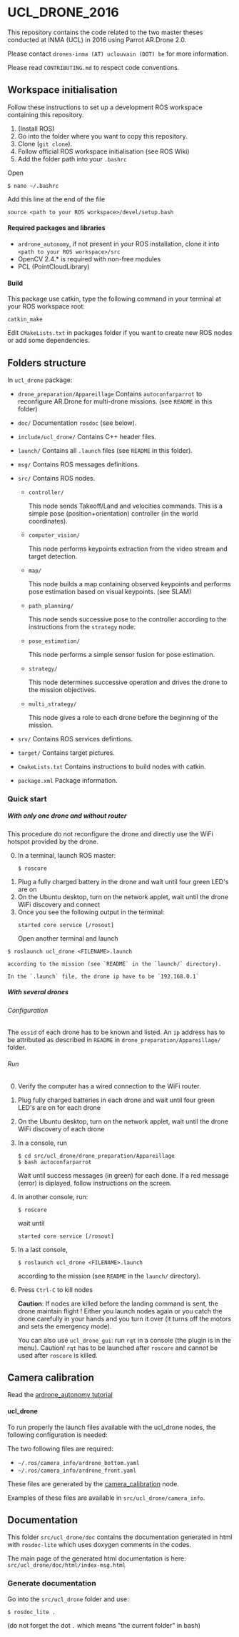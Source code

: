 # UCL_DRONE_2016

This repository contains the code related to the two master theses conducted at INMA (UCL) in 2016 using Parrot AR.Drone 2.0.

Please contact `drones-inma (AT) uclouvain (DOT) be` for more information.

Please read `CONTRIBUTING.md` to respect code conventions.

## Workspace initialisation

Follow these instructions to set up a development ROS workspace containing this repository.

1.	(Install ROS)
2.	Go into the folder where you want to copy this repository.
3.	Clone (`git clone`).
4.	Follow official ROS workspace initialisation (see ROS Wiki)
5.	Add the folder path into your `.bashrc`

Open
```
$ nano ~/.bashrc
```

Add this line at the end of the file
```
source <path to your ROS workspace>/devel/setup.bash
```

#### Required packages and libraries

 * `ardrone_autonomy`, if not present in your ROS installation, clone it into `<path to your ROS workspace>/src`
 * OpenCV 2.4.* is required with non-free modules
 * PCL (PointCloudLibrary)


#### Build

This package use catkin, type the following command in your terminal at your ROS workspace root:

```
catkin_make
```

Edit `CMakeLists.txt` in packages folder if you want to create new ROS nodes or add some dependencies.

## Folders structure

In `ucl_drone` package:

- `drone_preparation/Appareillage` Contains `autoconfarparrot` to reconfigure AR.Drone for multi-drone missions. (see `README` in this folder)

- `doc/` Documentation `rosdoc` (see below).

-	`include/ucl_drone/` Contains C++ header files.

- `launch/` Contains all `.launch` files (see `README` in this folder).

- `msg/` Contains ROS messages definitions.

-	`src/` Contains ROS nodes.

	-	`controller/`

	    This node sends Takeoff/Land and velocities commands. This is a simple pose (position+orientation) controller (in the world coordinates).

	-	`computer_vision/`

	    This node performs keypoints extraction from the video stream and target detection.

	-	`map/`

	    This node builds a map containing observed keypoints and performs pose estimation based on visual keypoints. (see SLAM)

	-	`path_planning/`

	    This node sends successive pose to the controller according to the instructions from the `strategy` node.

	-	`pose_estimation/`

	    This node performs a simple sensor fusion for pose estimation.

	-   `strategy/`

	    This node determines successive operation and drives the drone to the mission objectives.

	-   `multi_strategy/`

	    This node gives a role to each drone before the beginning of the mission.

- `srv/` Contains ROS services defintions.

- `target/` Contains target pictures.

-	`CmakeLists.txt` Contains instructions to build nodes with catkin.

-	`package.xml` Package information.

### Quick start

##### With only one drone and without router

This procedure do not reconfigure the drone and directly use the WiFi hotspot provided by the drone.

0. In a terminal, launch ROS master:   
    ```
    $ roscore
    ```
1. Plug a fully charged battery in the drone and wait until four green LED's are on
2. On the Ubuntu desktop, turn on the network applet, wait until the drone WiFi discovery and connect
3. Once you see the following output in the terminal:
	```
	started core service [/rosout]
	```
	Open another terminal and launch
  ```
  $ roslaunch ucl_drone <FILENAME>.launch
  ```
	according to the mission (see `README` in the `launch/` directory).

	In the `.launch` file, the drone ip have to be `192.168.0.1`


##### With several drones


###### Configuration

The `essid` of each drone has to be known and listed. An `ip` address has to be attributed as described in `README` in `drone_preparation/Appareillage/` folder.

###### Run

0. Verify the computer has a wired connection to the WiFi router.
1.  Plug fully charged batteries in each drone and wait until four green LED's are on for each drone
2.	On the Ubuntu desktop, turn on the network applet, wait until the drone WiFi discovery of each drone
3.	In a console, run

    ```
    $ cd src/ucl_drone/drone_preparation/Appareillage
    $ bash autoconfarparrot
    ```

    Wait until success messages (in green) for each done.
    If a red message (error) is diplayed, follow instructions on the screen.

4. In another console, run:
    ```
    $ roscore
    ```
    wait until
    ```
    started core service [/rosout]
    ```

5. In a last console,
    ```
    $ roslaunch ucl_drone <FILENAME>.launch
    ```
	 according to the mission (see `README` in the `launch/` directory).

6. Press `Ctrl-C` to kill nodes

    **Caution**: If nodes are killed before the landing command is sent, the drone maintain flight ! Either you launch nodes again or you catch the drone carefully in your hands and you turn it over (it turns off the motors and sets the emergency mode).

    You can also use `ucl_drone_gui`: run `rqt` in a console (the plugin is in the menu). Caution! `rqt` has to be launched after `roscore` and cannot be used after `roscore` is killed.


## Camera calibration

Read the
[ardrone_autonomy tutorial](http://ardrone-autonomy.readthedocs.io/en/latest/FAQ.html#how-can-i-calibrate-the-ardrone-front-bottom-camera)

<!-- [ROS Wiki](http://wiki.ros.org/camera_calibration)
and  [Tutorial](http://wiki.ros.org/camera_calibration/Tutorials/MonocularCalibration) -->

#### ucl_drone
To run properly the launch files available with the ucl_drone nodes, the following configuration is needed:

The two following files are required:
 * `~/.ros/camera_info/ardrone_bottom.yaml`
 * `~/.ros/camera_info/ardrone_front.yaml`

These files are generated by the [camera_calibration](http://wiki.ros.org/camera_calibration) node.

Examples of these files are available in `src/ucl_drone/camera_info`.


## Documentation
This folder `src/ucl_drone/doc` contains the documentation generated in html with `rosdoc-lite` which uses doxygen comments in the codes.

The main page of the generated html documentation is here:
`src/ucl_drone/doc/html/index-msg.html`

### Generate documentation
Go into the `src/ucl_drone` folder and use:
```
$ rosdoc_lite .
```
(do not forget the dot `.` which means "the current folder" in bash)
